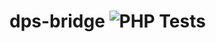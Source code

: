 # dps-bridge ![PHP Tests](https://github.com/mehdibo/dps-bridge/workflows/PHP%20Tests/badge.svg?branch=main)
